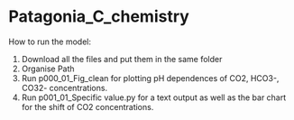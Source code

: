 # Patagonia_C_chemistry

How to run the model:
1. Download all the files and put them in the same folder
2. Organise Path
3. Run p000_01_Fig_clean for plotting pH dependences of CO2, HCO3-, CO32- concentrations. 
4. Run p001_01_Specific value.py for a text output as well as the bar chart for the shift of CO2 concentrations.
